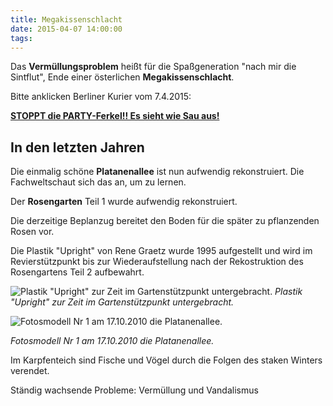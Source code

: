 ```yaml
---
title: Megakissenschlacht
date: 2015-04-07 14:00:00
tags:
---
```


Das __Vermüllungsproblem__ heißt für die Spaßgeneration "nach mir die Sintflut", Ende einer österlichen **Megakissenschlacht**.

Bitte anklicken Berliner Kurier vom 7.4.2015:

**[STOPPT die PARTY-Ferkel!! Es sieht wie Sau aus!](http://www.berliner-kurier.de/kiez-stadt/berlin-versinkt-im-muell-stoppt-die-party-ferkel,7169128,30362826.html#)**

## In den letzten Jahren

Die einmalig schöne __Platanenallee__ ist nun aufwendig rekonstruiert. Die Fachweltschaut sich das an, um zu lernen.

Der __Rosengarten__ Teil 1 wurde aufwendig rekonstruiert.

Die derzeitige Beplanzug bereitet den Boden für die später zu pflanzenden Rosen vor.

Die Plastik "Upright" von Rene Graetz wurde 1995 aufgestellt und wird im Revierstützpunkt bis zur Wiederaufstellung nach der Rekostruktion des Rosengartens Teil 2 aufbewahrt.

![Plastik "Upright" zur Zeit im Gartenstützpunkt untergebracht.](http://www.treptowerpark.de/Kultur/K-Plastik-Rosengarten-8.jpg)
_Plastik "Upright" zur Zeit im Gartenstützpunkt untergebracht._

![Fotosmodell Nr 1 am 17.10.2010 die Platanenallee.](http://www.treptowerpark.de/Platanenallee/2010-10-Allee-Fotomodell-b.jpg)

_Fotosmodell Nr 1 am 17.10.2010 die Platanenallee._

Im Karpfenteich sind Fische und Vögel durch die Folgen des staken Winters verendet.

Ständig wachsende Probleme: Vermüllung und Vandalismus
